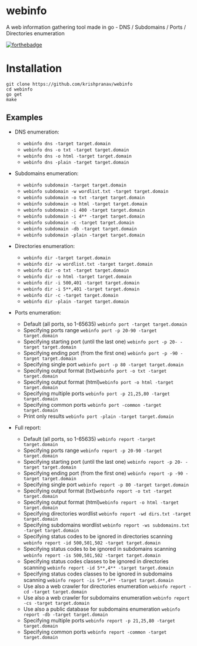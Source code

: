 # webinfo
A web information gathering tool made in go - DNS / Subdomains / Ports / Directories enumeration

[![forthebadge](https://forthebadge.com/images/badges/made-with-go.svg)](https://forthebadge.com)

# Installation
```
git clone https://github.com/krishpranav/webinfo
cd webinfo
go get
make
```

Examples
----------

- DNS enumeration:
    
    - `webinfo dns -target target.domain`
    - `webinfo dns -o txt -target target.domain`
    - `webinfo dns -o html -target target.domain`
    - `webinfo dns -plain -target target.domain`

- Subdomains enumeration:

    - `webinfo subdomain -target target.domain`
    - `webinfo subdomain -w wordlist.txt -target target.domain`
    - `webinfo subdomain -o txt -target target.domain`
    - `webinfo subdomain -o html -target target.domain`
    - `webinfo subdomain -i 400 -target target.domain`
    - `webinfo subdomain -i 4** -target target.domain`
    - `webinfo subdomain -c -target target.domain`
    - `webinfo subdomain -db -target target.domain`
    - `webinfo subdomain -plain -target target.domain`

- Directories enumeration:

    - `webinfo dir -target target.domain`
    - `webinfo dir -w wordlist.txt -target target.domain`
    - `webinfo dir -o txt -target target.domain`
    - `webinfo dir -o html -target target.domain`
    - `webinfo dir -i 500,401 -target target.domain`
    - `webinfo dir -i 5**,401 -target target.domain`
    - `webinfo dir -c -target target.domain`
    - `webinfo dir -plain -target target.domain`

- Ports enumeration:
      
    - Default (all ports, so 1-65635) `webinfo port -target target.domain`
    - Specifying ports range `webinfo port -p 20-90 -target target.domain`
    - Specifying starting port (until the last one) `webinfo port -p 20- -target target.domain`
    - Specifying ending port (from the first one) `webinfo port -p -90 -target target.domain`
    - Specifying single port `webinfo port -p 80 -target target.domain`
    - Specifying output format (txt)`webinfo port -o txt -target target.domain`
    - Specifying output format (html)`webinfo port -o html -target target.domain`
    - Specifying multiple ports `webinfo port -p 21,25,80 -target target.domain`
    - Specifying common ports `webinfo port -common -target target.domain`
    - Print only results `webinfo port -plain -target target.domain`

- Full report:
      
    - Default (all ports, so 1-65635) `webinfo report -target target.domain`
    - Specifying ports range `webinfo report -p 20-90 -target target.domain`
    - Specifying starting port (until the last one) `webinfo report -p 20- -target target.domain`
    - Specifying ending port (from the first one) `webinfo report -p -90 -target target.domain`
    - Specifying single port `webinfo report -p 80 -target target.domain`
    - Specifying output format (txt)`webinfo report -o txt -target target.domain`
    - Specifying output format (html)`webinfo report -o html -target target.domain`
    - Specifying directories wordlist `webinfo report -wd dirs.txt -target target.domain`
    - Specifying subdomains wordlist `webinfo report -ws subdomains.txt -target target.domain`
    - Specifying status codes to be ignored in directories scanning `webinfo report -id 500,501,502 -target target.domain`
    - Specifying status codes to be ignored in subdomains scanning `webinfo report -is 500,501,502 -target target.domain`
    - Specifying status codes classes to be ignored in directories scanning `webinfo report -id 5**,4** -target target.domain`
    - Specifying status codes classes to be ignored in subdomains scanning `webinfo report -is 5**,4** -target target.domain`
    - Use also a web crawler for directories enumeration `webinfo report -cd -target target.domain`
    - Use also a web crawler for subdomains enumeration `webinfo report -cs -target target.domain`
    - Use also a public database for subdomains enumeration `webinfo report -db -target target.domain`
    - Specifying multiple ports `webinfo report -p 21,25,80 -target target.domain`
    - Specifying common ports `webinfo report -common -target target.domain`

